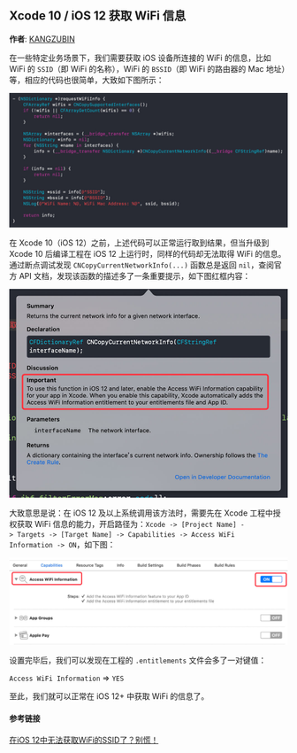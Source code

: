 ## Xcode 10 / iOS 12 获取 WiFi 信息

**作者**: [KANGZUBIN](https://weibo.com/kangzubin)

在一些特定业务场景下，我们需要获取 iOS 设备所连接的 WiFi 的信息，比如 WiFi 的 `SSID`（即 WiFi 的名称），WiFi 的 `BSSID`（即 WiFi 的路由器的 Mac 地址）等，相应的代码也很简单，大致如下图所示：

![1](./1.jpg)

在 Xcode 10（iOS 12）之前，上述代码可以正常运行取到结果，但当升级到 Xcode 10 后编译工程在 iOS 12 上运行时，同样的代码却无法取得 WiFi 的信息。通过断点调试发现 `CNCopyCurrentNetworkInfo(...)` 函数总是返回 `nil`，查阅官方 API 文档，发现该函数的描述多了一条重要提示，如下图红框内容：

![2](./2.jpg)

大致意思是说：在 iOS 12 及以上系统调用该方法时，需要先在 Xcode 工程中授权获取 WiFi 信息的能力，开启路径为：`Xcode -> [Project Name] -> Targets -> [Target Name] -> Capabilities -> Access WiFi Information -> ON`，如下图：

![3](./3.jpg)

设置完毕后，我们可以发现在工程的 `.entitlements` 文件会多了一对键值：

`Access WiFi Information` => `YES`

至此，我们就可以正常在 iOS 12+ 中获取 WiFi 的信息了。

#### 参考链接

[在iOS 12中无法获取WiFi的SSID了？别慌！](https://juejin.im/post/5ba20f4b6fb9a05ce469c027)

